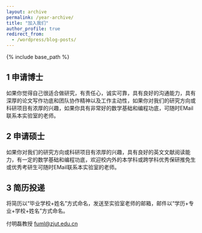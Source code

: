 ```yaml
---
layout: archive
permalink: /year-archive/
title: "加入我们"
author_profile: true
redirect_from:
  - /wordpress/blog-posts/
---
```


{% include base_path %}

1 申请博士
------
如果你觉得自己很适合做研究，有责任心，诚实可靠，具有良好的沟通能力，具有深厚的论文写作功底和团队协作精神以及工作主动性，如果你对我们的研究方向或科研项目有浓厚的兴趣，如果你具有非常好的数学基础和编程功底，可随时EMail联系本实验室的老师。

2 申请硕士
------
如果你对我们的研究方向或科研项目有浓厚的兴趣，具有良好的英文文献阅读能力，有一定的数学基础和编程功底，欢迎校内外的本学科或跨学科优秀保研推免生或优秀考研生可随时EMail联系本实验室的老师。

3 简历投递
------
将简历以“毕业学校+姓名”方式命名，发送至实验室老师的邮箱，邮件以“学历+专业+学校+姓名”方式命名。

付明磊教授 fuml@zjut.edu.cn

